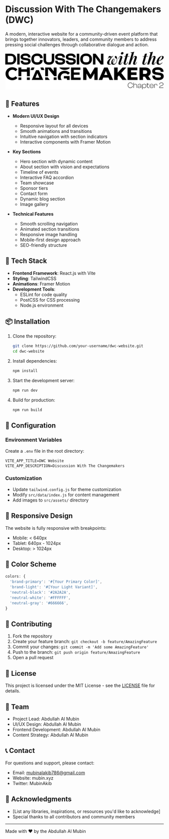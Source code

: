 # Discussion With The Changemakers (DWC)

A modern, interactive website for a community-driven event platform that brings together innovators, leaders, and community members to address pressing social challenges through collaborative dialogue and action.

![DWC Logo](./src/assets/DC%20Black.png)

## 🌟 Features

- **Modern UI/UX Design**

  - Responsive layout for all devices
  - Smooth animations and transitions
  - Intuitive navigation with section indicators
  - Interactive components with Framer Motion

- **Key Sections**

  - Hero section with dynamic content
  - About section with vision and expectations
  - Timeline of events
  - Interactive FAQ accordion
  - Team showcase
  - Sponsor tiers
  - Contact form
  - Dynamic blog section
  - Image gallery

- **Technical Features**
  - Smooth scrolling navigation
  - Animated section transitions
  - Responsive image handling
  - Mobile-first design approach
  - SEO-friendly structure

## 🚀 Tech Stack

- **Frontend Framework**: React.js with Vite
- **Styling**: TailwindCSS
- **Animations**: Framer Motion
- **Development Tools**:
  - ESLint for code quality
  - PostCSS for CSS processing
  - Node.js environment

## 📦 Installation

1. Clone the repository:

   ```bash
   git clone https://github.com/your-username/dwc-website.git
   cd dwc-website
   ```

2. Install dependencies:

   ```bash
   npm install
   ```

3. Start the development server:

   ```bash
   npm run dev
   ```

4. Build for production:
   ```bash
   npm run build
   ```

## 🔧 Configuration

### Environment Variables

Create a `.env` file in the root directory:

```env
VITE_APP_TITLE=DWC Website
VITE_APP_DESCRIPTION=Discussion With The Changemakers
```

### Customization

- Update `tailwind.config.js` for theme customization
- Modify `src/data/index.js` for content management
- Add images to `src/assets/` directory

## 📱 Responsive Design

The website is fully responsive with breakpoints:

- Mobile: < 640px
- Tablet: 640px - 1024px
- Desktop: > 1024px

## 🎨 Color Scheme

```js
colors: {
  'brand-primary': '#[Your Primary Color]',
  'brand-light': '#[Your Light Variant]',
  'neutral-black': '#2A2A2A',
  'neutral-white': '#FFFFFF',
  'neutral-gray': '#666666',
}
```

## 🤝 Contributing

1. Fork the repository
2. Create your feature branch: `git checkout -b feature/AmazingFeature`
3. Commit your changes: `git commit -m 'Add some AmazingFeature'`
4. Push to the branch: `git push origin feature/AmazingFeature`
5. Open a pull request

## 📄 License

This project is licensed under the MIT License - see the [LICENSE](LICENSE) file for details.

## 👥 Team

- Project Lead: Abdullah Al Mubin
- UI/UX Design: Abdullah Al Mubin
- Frontend Development: Abdullah Al Mubin
- Content Strategy: Abdullah Al Mubin

## 📞 Contact

For questions and support, please contact:

- Email: mubinalakib786@gmail.com
- Website: mubin.xyz
- Twitter: MubinAkib

## 🙏 Acknowledgments

- [List any libraries, inspirations, or resources you'd like to acknowledge]
- Special thanks to all contributors and community members

---

Made with ❤️ by the Abdullah Al Mubin
